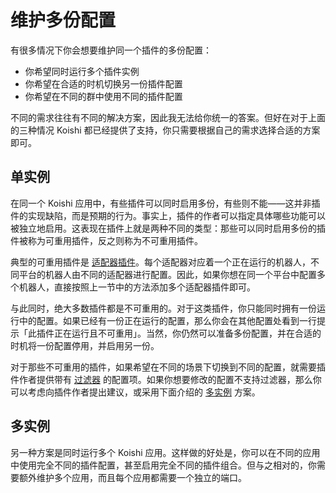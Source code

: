 # 维护多份配置

有很多情况下你会想要维护同一个插件的多份配置：

- 你希望同时运行多个插件实例
- 你希望在合适的时机切换另一份插件配置
- 你希望在不同的群中使用不同的插件配置

不同的需求往往有不同的解决方案，因此我无法给你统一的答案。但好在对于上面的三种情况 Koishi 都已经提供了支持，你只需要根据自己的需求选择合适的方案即可。

## 单实例

在同一个 Koishi 应用中，有些插件可以同时启用多份，有些则不能——这并非插件的实现缺陷，而是预期的行为。事实上，插件的作者可以指定具体哪些功能可以被独立地启用。这表现在插件上就是两种不同的类型：那些可以同时启用多份的插件被称为可重用插件，反之则称为不可重用插件。

典型的可重用插件是 [适配器插件](../usage/adapter.md)。每个适配器对应着一个正在运行的机器人，不同平台的机器人由不同的适配器进行配置。因此，如果你想在同一个平台中配置多个机器人，直接按照上一节中的方法添加多个适配器插件即可。

与此同时，绝大多数插件都是不可重用的。对于这类插件，你只能同时拥有一份运行中的配置。如果已经有一份正在运行的配置，那么你会在其他配置处看到一行提示「此插件正在运行且不可重用」。当然，你仍然可以准备多份配置，并在合适的时机将一份配置停用，并启用另一份。

对于那些不可重用的插件，如果希望在不同的场景下切换到不同的配置，就需要插件作者提供带有 [过滤器](../usage/customize.md#过滤器) 的配置项。如果你想要修改的配置不支持过滤器，那么你可以考虑向插件作者提出建议，或采用下面介绍的 [多实例](#多实例) 方案。

## 多实例

另一种方案是同时运行多个 Koishi 应用。这样做的好处是，你可以在不同的应用中使用完全不同的插件配置，甚至启用完全不同的插件组合。但与之相对的，你需要额外维护多个应用，而且每个应用都需要一个独立的端口。
